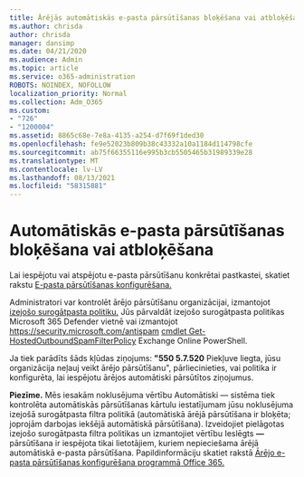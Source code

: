 ```yaml
---
title: Ārējās automātiskās e-pasta pārsūtīšanas bloķēšana vai atbloķēšana
ms.author: chrisda
author: chrisda
manager: dansimp
ms.date: 04/21/2020
ms.audience: Admin
ms.topic: article
ms.service: o365-administration
ROBOTS: NOINDEX, NOFOLLOW
localization_priority: Normal
ms.collection: Adm_O365
ms.custom:
- "726"
- "1200004"
ms.assetid: 8865c68e-7e8a-4135-a254-d7f69f1ded30
ms.openlocfilehash: fe9e52023b809b38c43332a10a1184d114798cfe
ms.sourcegitcommit: ab75f66355116e995b3cb5505465b31989339e28
ms.translationtype: MT
ms.contentlocale: lv-LV
ms.lasthandoff: 08/13/2021
ms.locfileid: "58315881"
---
```

# <a name="block-or-unblock-eternal-automatic-email-forwarding"></a>Automātiskās e-pasta pārsūtīšanas bloķēšana vai atbloķēšana

Lai iespējotu vai atspējotu e-pasta pārsūtīšanu konkrētai pastkastei, skatiet rakstu [E-pasta pārsūtīšanas konfigurēšana.](https://docs.microsoft.com/microsoft-365/admin/email/configure-email-forwarding)

Administratori var kontrolēt ārējo pārsūtīšanu organizācijai, izmantojot [izejošo surogātpasta politiku.](https://docs.microsoft.com/microsoft-365/security/office-365-security/configure-the-outbound-spam-policy) Jūs pārvaldāt izejošo surogātpasta politikas Microsoft 365 Defender vietnē vai izmantojot <https://security.microsoft.com/antispam> [cmdlet Get-HostedOutboundSpamFilterPolicy](https://docs.microsoft.com/powershell/module/exchange/get-hostedoutboundspamfilterpolicy) Exchange Online PowerShell.

Ja tiek parādīts šāds kļūdas ziņojums: **"550 5.7.520** Piekļuve liegta, jūsu organizācija neļauj veikt ārējo pārsūtīšanu", pārliecinieties, vai politika ir konfigurēta, lai iespējotu ārējos automātiski pārsūtītos ziņojumus.

**Piezīme.** Mēs iesakām  noklusējuma vērtību Automātiski  — sistēma tiek kontrolēta automātiskās pārsūtīšanas kārtulu iestatījumam jūsu noklusējuma izejošā surogātpasta filtra politikā (automātiskā ārējā pārsūtīšana ir bloķēta; joprojām darbojas iekšējā automātiskā pārsūtīšana). Izveidojiet pielāgotas izejošo surogātpasta filtra politikas un izmantojiet vērtību Ieslēgts **—** pārsūtīšana ir iespējota tikai lietotājiem, kuriem nepieciešama ārējā automātiskā e-pasta pārsūtīšana. Papildinformāciju skatiet rakstā [Ārējo e-pasta pārsūtīšanas konfigurēšana programmā Office 365.](https://docs.microsoft.com/microsoft-365/security/office-365-security/external-email-forwarding)
